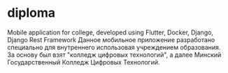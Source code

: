 # diploma
Mobile application for college, developed using Flutter, Docker, Django, Django Rest Framework
Данное мобильное приложение разработано специально для внутреннего использовая учреждением образования.
За основу был взят "колледж цифровых технологий", а далее Минский Государственный Колледж Цифровых Технологий.
